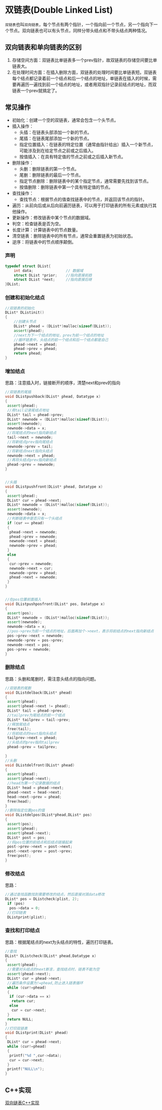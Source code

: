 # 双链表(Double Linked List)

`双链表`也叫`双向链表`，每个节点有两个指针，一个指向前一个节点，另一个指向下一个节点。双向链表也可以有头节点，同样分带头结点和不带头结点两种情况。

## 双向链表和单向链表的区别

1. 存储空间方面：双链表比单链表多一个prev指针，故双链表的存储空间要比单链表大。
2. 在处理时间方面：在插入删除方面，双链表的处理时间要比单链表短。双链表每个结点都记录着前一个结点和后一个结点的地址，单链表在插入的时候，需要再遍历一遍找到前一个结点的地址，或者用双指针记录前结点的地址，而双链表一个prev就搞定了。

## 常见操作

- 初始化：创建一个空的双链表，通常会包含一个头节点。
- 插入操作：
  - 头插：在链表头部添加一个新的节点。
  - 尾插：在链表尾部添加一个新的节点。
  - 指定位置插入：在链表的特定位置（通常由指针给出）插入一个新节点，可能涉及到在给定节点之前或之后插入。
  - 按值插入：在具有特定值的节点之前或之后插入新节点。
- 删除操作：
  - 头删：删除链表的第一个节点。
  - 尾删：删除链表的最后一个节点。
  - 指定节点删除：删除链表中的某个指定节点，通常需要先找到该节点。
  - 按值删除：删除链表中第一个具有特定值的节点。
- 查找操作：
  - 查找节点：根据节点的值查找链表中的节点，并返回该节点的指针。
- 遍历：从前向后或从后向前遍历链表，可以用于打印链表的所有元素或执行其他操作。
- 更新操作：修改链表中某个节点的数据域。
- 判空：检查链表是否为空。
- 长度计算：计算链表中的节点数量。
- 清空链表：删除链表中的所有节点，通常会重置链表为初始状态。
- 逆序：将链表中的节点顺序颠倒。

### 声明

```cpp
typedef struct DList{
    int data;               // 数据域
    struct DList *prior;    //指向直接前趋
    struct DList *next;     //指向直接后继
}DList;
```

### 创建和初始化结点

```cpp
//双链表的初始化
DList* DListinit()
{
    //创建头节点
    DList* phead = (DList*)malloc(sizeof(DList));
    assert(phead);
    //next为下一个结点的地址，prev为前一个结点的地址
    //循环链表中，头结点的前一个结点和后一个结点都是自己
    phead->next = phead;
    phead->prev = phead;
    return phead;
}

```

### 增加结点

思路：注意插入时，链接断开的顺序，清楚next和prev的指向

```cpp
//双链表的尾插
void DListpushback(DList* phead, Datatype x)
{
 assert(phead);
 //用tail记录尾结点地址
 DList* tail = phead->prev;
 DList* newnode = (DList*)malloc(sizeof(DList));
 assert(newnode);
 newnode->data = x;
 //将尾结点的next指向新结点
 tail->next = newnode;
 //将新结点prev指向尾结点
 newnode->prev = tail;
 //将新结点next指向头结点
 newnode->next = phead;
 //再将头结点prev指向新结点
 phead->prev = newnode;
}


//头插
void DListpushfront(DList* phead, Datatype x)
{
 assert(phead);
 DList* cur = phead->next;
 DList* newnode = (DList*)malloc(sizeof(DList));
 assert(newnode);
 newnode->data = x;
 //判断链表中是否只有一个头结点
 if (cur == phead)
 {
  phead->next = newnode;
  phead->prev = newnode;
  newnode->next = phead;
  newnode->prev = phead;
 }
 else
 {
  cur->prev = newnode;
  newnode->next = cur;
  newnode->prev = phead;
  phead->next = newnode;
 }
}


//在pos位置前面插入
void DListpushposfront(DList* pos, Datatype x)
{
 assert(pos);
 DList* newnode = (DList*)malloc(sizeof(DList));
 assert(newnode);
 newnode->data = x;
 //pos->prev为前一个结点的地址，后面再加个->next，表示将前结点的next指向新结点
 pos->prev->next = newnode;
 newnode->prev = pos->prev;
 newnode->next = pos;
 pos->prev = newnode;
}
```

### 删除结点

思路：头删和尾删时，需注意头结点的指向问题。

```cpp
//双链表的尾删
void DListdelback(DList* phead)
{
 assert(phead);
 assert(phead->next != phead);
 DList* tail = phead->prev;
 //tailprev为尾结点的前一个结点
 DList* tailprev = tail->prev;
 //释放尾结点
 free(tail);
 //将前结点的next指向头结点
 tailprev->next = phead;
 //头结点的prev指向tailprev
 phead->prev = tailprev;
 
}
//头删
void DListdelfront(DList* phead)
{
 assert(phead);
 assert(phead->next);
 //head为第一个记录数据的结点
 DList* head = phead->next;
 phead->next = head->next;
 head->next->prev = phead;
 free(head);
}
//删除指定位置pos的值
void DListdelpos(DList*phead,DList* pos)
{
 assert(pos);
 assert(phead);
 assert(phead->next);
 DList* post = pos;
 //将pos位置的前结点和后结点链接起来
 post->prev->next = post->next;
 post->next->prev = post->prev;
 free(post);
}
```

### 修改结点

思路：

```cpp
//通过查找函数找到需要修改的结点，然后直接对其data修改
DList* pos = DListcheck(plist, 2);
 if (pos)
  pos->data = 0;
 //打印链表
 DListprint(plist);
```

### 查找和打印结点

思路：根据尾结点的next为头结点的特性，遍历打印链表。

```cpp
//查找
DList* DListcheck(DList* phead,Datatype x)
{
 assert(phead);
 //需要对头结点的next断言，查找结点时，链表不能为空
 assert(phead->next);
 DList* cur = phead->next;
 //遍历条件设置为!=phead,防止进入链表循环
 while (cur!=phead)
 {
  if (cur->data == x)
   return cur;
  else
   cur = cur->next;
 }
 return NULL;
}
//打印双链表
void DListprint(DList* phead)
{
 DList* cur = phead->next;
 while (cur!=phead)
 {
  printf("%d ",cur->data);
  cur = cur->next;
 }
 printf("NULL\n");
}
```

## C++实现

[双向链表C++实现](./code/DoublyLinkedList.cpp)
